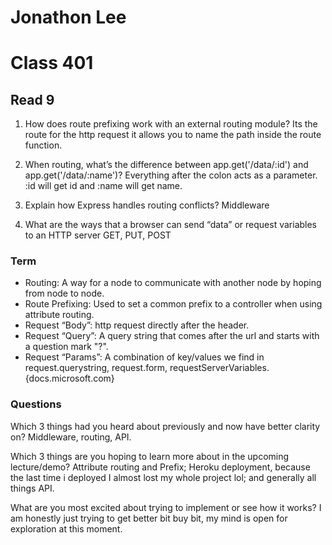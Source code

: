 # Jonathon Lee
# Class 401
## Read 9




1. How does route prefixing work with an external routing module?
Its the route for the http request it allows you to name the path inside the route function.

1. When routing, what’s the difference between app.get('/data/:id') and app.get('/data/:name')?
Everything after the colon acts as a parameter. :id will get id and :name will get name.

1. Explain how Express handles routing conflicts?
Middleware

1. What are the ways that a browser can send “data” or request variables to an HTTP server
GET, PUT, POST







### Term
- Routing: A way for a node to communicate with another node by hoping from node to node.
- Route Prefixing: Used to set a common prefix to a controller when using attribute routing.
- Request “Body”: http request directly after the header.
- Request “Query”: A query string that comes after the url and starts with a question mark "?".
- Request “Params”: A combination of key/values we find in request.querystring, request.form, requestServerVariables.{docs.microsoft.com}

### Questions
Which 3 things had you heard about previously and now have better clarity on?
Middleware, routing, API. 

Which 3 things are you hoping to learn more about in the upcoming lecture/demo?
Attribute routing and Prefix; Heroku deployment, because the last time i deployed I almost lost my whole project lol; and generally all things API.

What are you most excited about trying to implement or see how it works?
I am honestly just trying to get better bit buy bit, my mind is open for exploration at this moment.